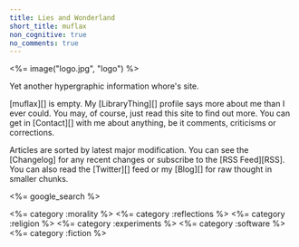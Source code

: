 ```yaml
---
title: Lies and Wonderland
short_title: muflax
non_cognitive: true
no_comments: true
---
```


<%= image("logo.jpg", "logo") %>

Yet another hypergraphic information whore's site.

[muflax][] is empty. My [LibraryThing][] profile says more about me than I ever could.
You may, of course, just read this site to find out more. You can
get in [Contact][] with me about anything, be it comments, criticisms or
corrections.

Articles are sorted by latest major modification. You can see the [Changelog]
for any recent changes or subscribe to the [RSS Feed][RSS]. You can also read
the [Twitter][] feed or my [Blog][] for raw thought in smaller chunks.

<%= google_search %>

<%= category :morality %>
<%= category :reflections %>
<%= category :religion %>
<%= category :experiments %>
<%= category :software %>
<%= category :fiction %>
